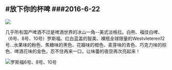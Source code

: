 #放下你的杯啤
###2016-6-22
---
![](https://github.com/lionel-ate/IMG/blob/master/004.jpg)

几乎所有国产啤酒不过是啤酒世界的冰山一角--美式淡格拉。白熊、福佳白啤、（6号、8号、10号）罗斯福、红白蓝盖的智美、裸瓶全球限量的Westvleteren12号...水果味的粉色、焦糖味的黑色、花瓣味的橙色、麦芽味的青色、巧克力味的棕色、啤酒花味的金色，忍不住再来一口，让味蕾的夜空再次亮起来！

![罗斯福6号、8号、10号](https://github.com/lionel-ate/IMG/blob/master/003.jpg)